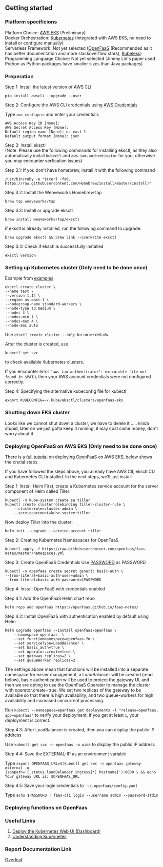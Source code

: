 ## Getting started

### Platform specificions

Platform Choice: [AWS EKS](https://aws.amazon.com/eks/) (Preliminary) <br />
Docker Orchestration: [Kubernetes](https://kubernetes.io/) (Integrated with AWS EKS, no need to install or configure manually) <br />
Serverless Framework: Not yet selected ([OpenFaaS](https://www.openfaas.com/) (Recommended as it has better documentation and more stackoverflow stars), [Kubeless](https://kubeless.io/)) <br />
Programming Language Choice: Not yet selected (Jimmy Lin's paper used Python as Python packages have smaller sizes than Java packages) <br />


### Preperation

Step 1: Install the latest version of AWS CLI
```
pip install awscli --upgrade --user
```

Step 2: Configure the AWS CLI credentials using [AWS Credentials](https://docs.google.com/document/d/1YR27oAiMSkNcl4CCAiaQ6h-hg12sXD5WRzE_1wMKVVQ/edit?usp=sharing)

Type ```aws configure``` and enter your credentials

```
AWS Access Key ID [None]:
AWS Secret Access Key [None]:
Default region name [None]: us-east-1
Default output format [None]: json
```

Step 3: Install eksctl <br />
(Note: Please use the following commands for installing eksctl, as they also automatically install ```kubectl``` and 
```aws-iam-authenticator``` for you, otherwise you may encounter verfication issues)


Step 3.1: If you don't have homebrew, install it with the following command
```
/usr/bin/ruby -e "$(curl -fsSL https://raw.githubusercontent.com/Homebrew/install/master/install)"
```

Step 3.2: Install the Weaveworks Homebrew tap
```
brew tap weaveworks/tap
```

Step 3.3: Install or upgrade eksctl
```
brew install weaveworks/tap/eksctl
```
if eksctl is already installed, run the following command to upgrade:
```
brew upgrade eksctl && brew link --overwrite eksctl
```

Step 3.4: Check if eksctl is successfully installed
```
eksctl version
```


### Setting up Kubernetes cluster (Only need to be done once)
Example from [examples](https://docs.aws.amazon.com/eks/latest/userguide/getting-started-eksctl.html)
```
eksctl create cluster \
--name test \
--version 1.14 \
--region us-east-1 \
--nodegroup-name standard-workers \
--node-type t3.medium \
--nodes 3 \
--nodes-min 1 \
--nodes-max 4 \
--node-ami auto
```
Use ```eksctl create cluster --help``` for more details.


After the cluster is created, use
```
kubectl get svc
```
to check available Kubernetes clusters.


If you encounter error ```"aws-iam-authenticator": executable file not found in $PATH```, then your AWS account credentials were not configured correctly.

Step 4: Specifying the alternative kubeconfig file for kubectl
```
export KUBECONFIG=~/.kube/eksctl/clusters/openfaas-eks
```



### Shutting down EKS cluster
Looks like we cannot shut down a cluster, we have to delete it ..... kinda stupid, later on we just gotta keep it running, it may cost come money, don't worry about it


### Deploying OpenFaaS on AWS EKS (Only need to be done once)

There is a [full tutorial](https://aws.amazon.com/blogs/opensource/deploy-openfaas-aws-eks/) on deploying OpenFaaS on AWS EKS, below shows the crutial steps.

If you have followed the steps above, you already have AWS ClI, eksctl CLI and Kubernetes CLI installed. In the next steps, we'll just install 

Step 1: Install Helm
First, create a Kubernetes service account for the server component of Helm called Tiller:
```
kubectl -n kube-system create sa tiller
kubectl create clusterrolebinding tiller-cluster-rule \
    --clusterrole=cluster-admin \
    --serviceaccount=kube-system:tiller
```
Now deploy Tiller into the cluster:
```
helm init --upgrade --service-account tiller
```

Step 2: Creating Kubernetes Namespaces for OpenFaaS
```
kubectl apply -f https://raw.githubusercontent.com/openfaas/faas-netes/master/namespaces.yml
```

Step 3: Create OpenFaaS Credentials
Use [PASSWORD](https://docs.google.com/document/d/1YR27oAiMSkNcl4CCAiaQ6h-hg12sXD5WRzE_1wMKVVQ/edit?usp=sharing) as PASSWORD

```
kubectl -n openfaas create secret generic basic-auth \
--from-literal=basic-auth-user=admin \
--from-literal=basic-auth-password=$PASSWORD
```

Step 4: Install OpenFaaS with credentials enabled

Step 4.1: Add the OpenFaaS Helm chart repo 
```
helm repo add openfaas https://openfaas.github.io/faas-netes/
```

Step 4.2: Install OpenFaaS with authentication enabled by default using Helm
```
helm upgrade openfaas --install openfaas/openfaas \
    --namespace openfaas  \
    --set functionNamespace=openfaas-fn \
    --set serviceType=LoadBalancer \
    --set basic_auth=true \
    --set operator.create=true \
    --set gateway.replicas=2 \
    --set queueWorker.replicas=2
```

The settings above mean that functions will be installed into a separate namespace for easier management, a LoadBalancer will be created (read below), basic authentication will be used to protect the gateway UI, and then we are opting to use the OpenFaaS Operator to manage the cluster with operator.create=true. We set two replicas of the gateway to be available so that there is high availability, and two queue-workers for high availability and increased concurrent processing.

Run ```kubectl --namespace=openfaas get deployments -l "release=openfaas, app=openfaas"``` to verify your deployment, if you get at least ```1```, your deployment is correct.

Step 4.3: After LoadBalancer is created, then you can display the public IP address

Use ```kubectl get svc -n openfaas -o wide``` to display the public IP address

Step 4.4: Save the EXTERNAL-IP as an environment variable

Type ```export OPENFAAS_URL=$(kubectl get svc -n openfaas gateway-external -o  jsonpath='{.status.loadBalancer.ingress[*].hostname}'):8080 \ && echo Your gateway URL is: $OPENFAAS_URL```

Step 4.5: Save your login credentials to ``` ~/.openfaas/config.yaml```

Type ```echo $PASSWORD | faas-cli login --username admin --password-stdin```



### Deploying functions on OpenFaas


### Useful Links

1. [Deploy the Kubernetes Web UI (Dashboard)](https://docs.aws.amazon.com/eks/latest/userguide/dashboard-tutorial.html)
2. [Understanding Kubernetes](https://www.digitalocean.com/community/tutorials/an-introduction-to-kubernetes)

### Report Documentation Link
[Overleaf](https://www.overleaf.com/project/5dbb44b7d697d800012661ca)

